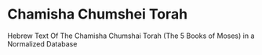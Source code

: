 Chamisha Chumshei Torah
======================

Hebrew Text Of The Chamisha Chumshai Torah (The 5 Books of Moses) in a Normalized Database
